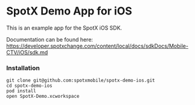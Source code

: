 # SpotX Demo App for iOS

This is an example app for the SpotX iOS SDK.

Documentation can be found here: https://developer.spotxchange.com/content/local/docs/sdkDocs/Mobile-CTV/iOS/sdk.md

### Installation

```
git clone git@github.com:spotxmobile/spotx-demo-ios.git
cd spotx-demo-ios
pod install
open SpotX-Demo.xcworkspace
```